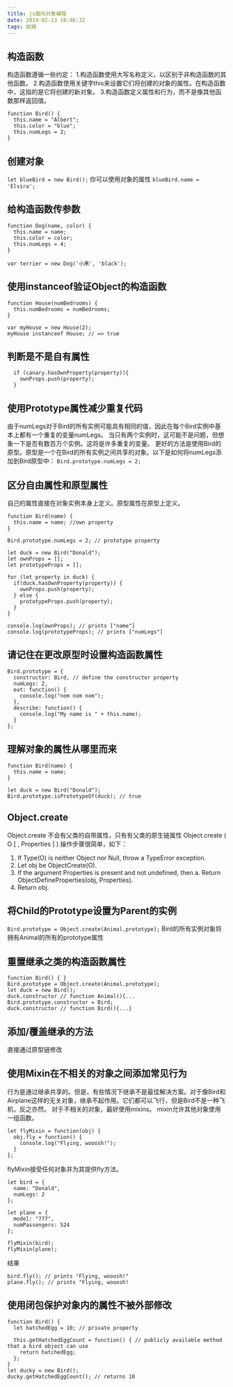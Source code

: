```yaml
---
title: js面向对象编程
date: 2019-02-13 10:46:32
tags: 前端
---
```


## 构造函数
构造函数遵循一些约定：
1.构造函数使用大写名称定义，以区别于非构造函数的其他函数。
2.构造函数使用关键字this来设置它们将创建的对象的属性。在构造函数中，这指的是它将创建的新对象。
3.构造函数定义属性和行为，而不是像其他函数那样返回值。


```
function Bird() {
  this.name = "Albert";
  this.color = "blue";
  this.numLegs = 2;
}
```

## 创建对象
`let blueBird = new Bird();`
你可以使用对象的属性
`blueBird.name = 'Elvira';`

## 给构造函数传参数

```
function Dog(name, color) {
  this.name = name;
  this.color = color;
  this.numLegs = 4;
}

var terrier = new Dog('小黑', 'black');
```


## 使用instanceof验证Object的构造函数

```
function House(numBedrooms) {
  this.numBedrooms = numBedrooms;
}

var myHouse = new House(2);
myHouse instanceof House; // => true

```

## 判断是不是自有属性

``` 
  if (canary.hasOwnProperty(property)){
    ownProps.push(property);
  }
```

## 使用Prototype属性减少重复代码
由于numLegs对于Bird的所有实例可能具有相同的值，因此在每个Bird实例中基本上都有一个重复的变量numLegs。
当只有两个实例时，这可能不是问题，但想象一下是否有数百万个实例。这将是许多重复的变量。
更好的方法是使用Bird的原型。原型是一个在Bird的所有实例之间共享的对象。以下是如何将numLegs添加到Bird原型中：
`Bird.prototype.numLegs = 2;`

## 区分自由属性和原型属性
自己的属性直接在对象实例本身上定义。原型属性在原型上定义。

```
function Bird(name) {
  this.name = name; //own property
}

Bird.prototype.numLegs = 2; // prototype property

let duck = new Bird("Donald");
let ownProps = [];
let prototypeProps = [];

for (let property in duck) {
  if(duck.hasOwnProperty(property)) {
    ownProps.push(property);
  } else {
    prototypeProps.push(property);
  }
}

console.log(ownProps); // prints ["name"]
console.log(prototypeProps); // prints ["numLegs"]
```


## 请记住在更改原型时设置构造函数属性

```
Bird.prototype = {
  constructor: Bird, // define the constructor property
  numLegs: 2,
  eat: function() {
    console.log("nom nom nom");
  },
  describe: function() {
    console.log("My name is " + this.name); 
  }
};
```

## 理解对象的属性从哪里而来

```
function Bird(name) {
  this.name = name;
}

let duck = new Bird("Donald");
Bird.prototype.isPrototypeOf(duck); // true

````

## Object.create 
Object.create 不会有父类的自带属性，只有有父类的原生链属性
Object.create ( O [ , Properties ] ) 操作步骤很简单，如下： 
1. If Type(O) is neither Object nor Null, throw a TypeError exception. 
2. Let obj be ObjectCreate(O). 
3. If the argument Properties is present and not undefined, then a. Return ObjectDefineProperties(obj, Properties).
4. Return obj.

## 将Child的Prototype设置为Parent的实例
`Bird.prototype = Object.create(Animal.prototype);`
Bird的所有实例对象将拥有Animal的所有的prototype属性

## 重置继承之类的构造函数属性

```
function Bird() { }
Bird.prototype = Object.create(Animal.prototype);
let duck = new Bird();
duck.constructor // function Animal(){...
Bird.prototype.constructor = Bird;
duck.constructor // function Bird(){...}
```

## 添加/覆盖继承的方法
直接通过原型链修改

## 使用Mixin在不相关的对象之间添加常见行为
行为是通过继承共享的。但是，有些情况下继承不是最佳解决方案。对于像Bird和Airplane这样的无关对象，继承不起作用。它们都可以飞行，但是Bird不是一种飞机，反之亦然。
对于不相关的对象，最好使用mixins。 mixin允许其他对象使用一组函数。

```
let flyMixin = function(obj) {
  obj.fly = function() {
    console.log("Flying, wooosh!");
  }
};
```

flyMixin接受任何对象并为其提供fly方法。

```
let bird = {
  name: "Donald",
  numLegs: 2
};

let plane = {
  model: "777",
  numPassengers: 524
};

flyMixin(bird);
flyMixin(plane);
```

结果

```
bird.fly(); // prints "Flying, wooosh!"
plane.fly(); // prints "Flying, wooosh!
```

## 使用闭包保护对象内的属性不被外部修改

```
function Bird() {
  let hatchedEgg = 10; // private property

  this.getHatchedEggCount = function() { // publicly available method that a bird object can use
    return hatchedEgg;
  };
}
let ducky = new Bird();
ducky.getHatchedEggCount(); // returns 10
```



